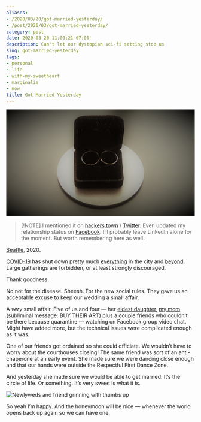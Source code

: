 ```yaml
---
aliases:
- /2020/03/20/got-married-yesterday/
- /post/2020/03/got-married-yesterday/
category: post
date: 2020-03-20 11:00:21-07:00
description: Can't let our dystopian sci-fi setting stop us
slug: got-married-yesterday
tags:
- personal
- life
- with-my-sweetheart
- marginalia
- now
title: Got Married Yesterday
---
```


![attachments/img/2020/cover-2020-03-20.jpg](../../../attachments/img/2020/cover-2020-03-20.jpg)

 > 
 > \[!NOTE\]
 > I mentioned it on [hackers.town](https://hackers.town/@randomgeek/103853335008640787) / [Twitter](https://twitter.com/brianwisti/status/1240848019077111814). Even updated my relationship status on [Facebook](https://www.facebook.com/brianwisti/posts/10158601243074665). I’ll probably leave LinkedIn alone for the moment. But worth remembering here as well.

[Seattle](https://crosscut.com/2020/03/coronavirus-turns-seattle-americas-laboratory), 2020.

[COVID-19](https://www.theatlantic.com/science/archive/2020/03/biography-new-coronavirus/608338/) has shut down pretty much [everything](https://publichealthinsider.com/2020/03/17/events-eating-out-and-retail-whats-allowed-and-whats-not/) in the city and [beyond](https://www.nbcnews.com/news/us-news/coronavirus-comes-spring-break-locals-close-florida-beaches-after-governor-n1163741). Large gatherings are forbidden, or at least strongly discouraged.

Thank goodness.

No not for the disease. Sheesh. For the new social rules. They gave us an  acceptable excuse to keep our wedding a small affair.

A *very* small affair. Five of us and four — her [eldest daughter](https://twitter.com/qlitterbang), [my mom](https://www.shellybedsaul.com) (subliminal message: BUY THEIR ART) plus a couple friends who couldn’t be there because quarantine — watching on Facebook group video chat. Might have added more, but the technical issues were complicated enough as it was.

One of our friends got ordained so she could officiate. We wouldn’t have to worry about the courthouses closing! The same friend was sort of an anti-chaperone at an early event. She made sure we were dancing close enough and that our hands were outside the Respectful First Dance Zone.

And yesterday she made sure we would be able to get married. It’s the circle of life. Or something. It’s very sweet is what it is.

![Newlyweds and friend grinning with thumbs up](attachments/img/2020/thumbs-up.jpg "You want a serious event, talk to someone else")

So yeah I’m happy. And the honeymoon will be nice — whenever the world opens back up again so we can have one.
